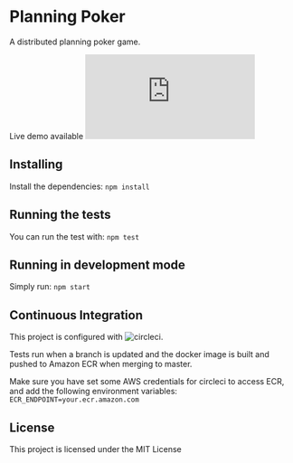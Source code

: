 # Planning Poker

A distributed planning poker game.

Live demo available ![here](http://s3-eu-west-1.amazonaws.com/demo-kdelemme/planning-poker/index.html)

## Installing

Install the dependencies: `npm install`

## Running the tests

You can run the test with: `npm test`

## Running in development mode

Simply run: `npm start`

## Continuous Integration

This project is configured with ![circleci](https://circleci.com). 

Tests run when a branch is updated and the docker image is built and pushed to Amazon ECR when merging to master.

Make sure you have set some AWS credentials for circleci to access ECR, and add the following environment variables:
`ECR_ENDPOINT=your.ecr.amazon.com`

## License

This project is licensed under the MIT License


